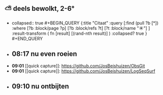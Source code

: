 ## ⛅ deels bewolkt, 2-6°
- collapsed:: true
  #+BEGIN_QUERY 
  {:title "Citaat"
   :query [:find (pull ?b [*])
     :where 
       [?b :block/page ?p]
       [?b :block/refs ?t]
       [?t :block/name "☀️"]
   ]
   :result-transform ( fn [result] [(rand-nth result)] )
   :collapsed? true
  }
  #+END_QUERY
- ## 08:17  nu even roeien
- **09:01** [[quick capture]]:  https://github.com/JosBeishuizen/ObsGit
- **09:01** [[quick capture]]:  https://github.com/JosBeishuizen/LogSeqSurf
- ## 09:10 nu ontbijten